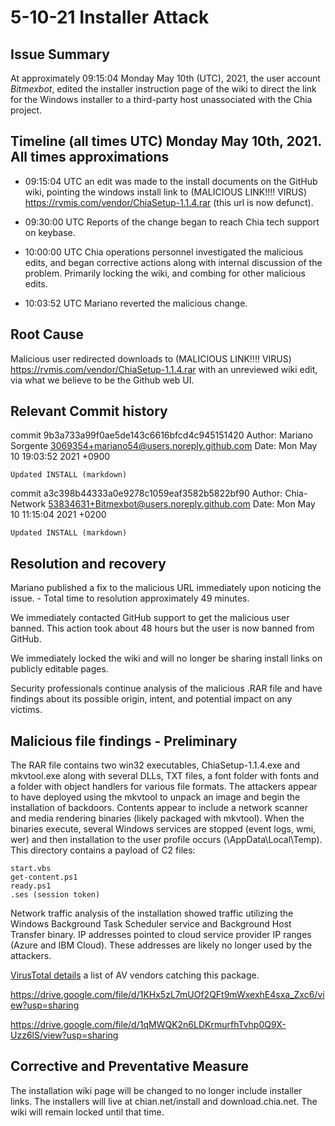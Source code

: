 
# 5-10-21 Installer Attack

## Issue Summary

At approximately 09:15:04 Monday May 10th (UTC), 2021, the user account *Bitmexbot*, edited the installer instruction page of the wiki to direct the link for the Windows installer to a third-party host unassociated with the Chia project.

## Timeline (all times UTC) Monday May 10th, 2021. All times approximations

- 09:15:04 UTC an edit was made to the install documents on the GitHub wiki, pointing the windows install link to (MALICIOUS LINK!!!! VIRUS) https://rvmis.com/vendor/ChiaSetup-1.1.4.rar (this url is now defunct).

- 09:30:00 UTC Reports of the change began to reach Chia tech support on keybase.

- 10:00:00 UTC Chia operations personnel investigated the malicious edits, and began corrective actions along with internal discussion of the problem. Primarily locking the wiki, and combing for other malicious edits.

- 10:03:52 UTC Mariano reverted the malicious change.

## Root Cause

Malicious user redirected downloads to (MALICIOUS LINK!!!! VIRUS) https://rvmis.com/vendor/ChiaSetup-1.1.4.rar with an unreviewed wiki edit, via what we believe to be the Github web UI.

## Relevant Commit history

commit 9b3a733a99f0ae5de143c6616bfcd4c945151420
Author: Mariano Sorgente <3069354+mariano54@users.noreply.github.com>
Date:   Mon May 10 19:03:52 2021 +0900

    Updated INSTALL (markdown)

commit a3c398b44333a0e9278c1059eaf3582b5822bf90
Author: Chia-Network <53834631+Bitmexbot@users.noreply.github.com>
Date:   Mon May 10 11:15:04 2021 +0200

    Updated INSTALL (markdown)


## Resolution and recovery

Mariano published a fix to the malicious URL immediately upon noticing the issue. - Total time to resolution approximately 49 minutes.

We immediately contacted GitHub support to get the malicious user banned. This action took about 48 hours but the user is now banned from GitHub.

We immediately locked the wiki and will no longer be sharing install links on publicly editable pages.

Security professionals continue analysis of the malicious .RAR file and have findings about its possible origin, intent, and potential impact on any victims.

## Malicious file findings - Preliminary

The RAR file contains two win32 executables, ChiaSetup-1.1.4.exe and mkvtool.exe along with several DLLs, TXT files, a font folder with fonts and a folder with object handlers for various file formats. The attackers appear to have deployed using the mkvtool to unpack an image and begin the installation of backdoors. Contents appear to include a network scanner and media rendering binaries (likely packaged with mkvtool). When the binaries execute, several Windows services are stopped (event logs, wmi, wer) and then installation to the user profile occurs (\AppData\Local\Temp). This directory contains a payload of C2 files:

    start.vbs
    get-content.ps1
    ready.ps1
    .ses (session token)

Network traffic analysis of the installation showed traffic utilizing the Windows Background Task Scheduler service and Background Host Transfer binary. IP addresses pointed to cloud service provider IP ranges (Azure and IBM Cloud). These addresses are likely no longer used by the attackers.

[VirusTotal details](https://www.virustotal.com/gui/file/476cdefcc0cd45525c7dc73a1dd0a1c97698c047dfaacdbf70ad32fc6bb65ee4/detection) a list of AV vendors catching this package.

https://drive.google.com/file/d/1KHx5zL7mUOf2QFt9mWxexhE4sxa_Zxc6/view?usp=sharing

https://drive.google.com/file/d/1qMWQK2n6LDKrmurfhTvhp0Q9X-Uzz6lS/view?usp=sharing

## Corrective and Preventative Measure

The installation wiki page will be changed to no longer include installer links. The installers will live at chian.net/install and download.chia.net. The wiki will remain locked until that time. 


